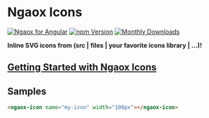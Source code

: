 # Ngaox Icons

[![Ngaox for Angular](https://img.shields.io/badge/Angular-Ngaox-red.svg)](https://ngaox-lab.web.app)
[![npm Version](https://img.shields.io/npm/v/@ngaox/icons)](https://ngaox-lab.web.app/docs/icons)
[![Monthly Downloads](https://img.shields.io/npm/dm/@ngaox/icons)](https://www.npmjs.com/package/@ngaox/icons)

**Inline SVG icons from (src | files | your favorite icons library | ...)!**

## [Getting Started with Ngaox Icons](https://ngaox-lab.web.app/docs/icons)

## Samples

```html
<ngaox-icon name="my-icon" width="100px"></ngaox-icon>
```
